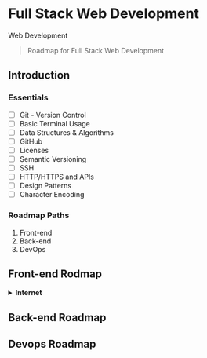 # Full Stack Web Development
Web Development

> Roadmap for Full Stack Web Development 

## Introduction

### Essentials

- [ ] Git - Version Control
- [ ] Basic Terminal Usage
- [ ] Data Structures & Algorithms
- [ ] GitHub
- [ ] Licenses
- [ ] Semantic Versioning
- [ ] SSH
- [ ] HTTP/HTTPS and APIs
- [ ] Design Patterns
- [ ] Character Encoding

### Roadmap Paths
1. Front-end
2. Back-end
3. DevOps

## Front-end Rodmap

<details>
  <summary><b>Internet</b></summary>
  
  1. How does the internet work?
  2. What is HTTP?
  3. Browser and how they work?
  4. DNS and how it works?
  5. What is Domain Name?
  6. What is hosting?
</details>

## Back-end Roadmap

## Devops Roadmap